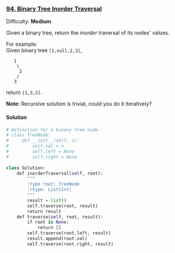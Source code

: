 ### [94\. Binary Tree Inorder Traversal](https://leetcode.com/problems/binary-tree-inorder-traversal/description/)

Difficulty: **Medium**



Given a binary tree, return the _inorder_ traversal of its nodes' values.

For example:  
Given binary tree `[1,null,2,3]`,  

```
   1
    \
     2
    /
   3
```

return `[1,3,2]`.

**Note:** Recursive solution is trivial, could you do it iteratively?



#### Solution
```python
# Definition for a binary tree node.
# class TreeNode:
#     def __init__(self, x):
#         self.val = x
#         self.left = None
#         self.right = None
​
class Solution:
    def inorderTraversal(self, root):
        """
        :type root: TreeNode
        :rtype: List[int]
        """
        result = list()
        self.traverse(root, result)
        return result
    def traverse(self, root, result):
        if root is None:
            return []
        self.traverse(root.left, result)
        result.append(root.val)
        self.traverse(root.right, result)
```
